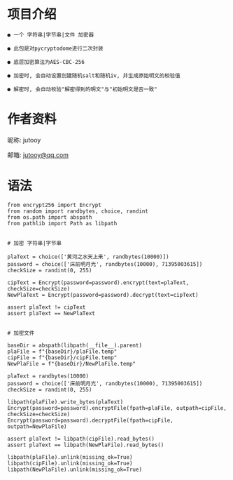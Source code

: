# 项目介绍

    ● 一个 字符串|字节串|文件 加密器

    ● 此包是对pycryptodome进行二次封装

    ● 底层加密算法为AES-CBC-256

    ● 加密时, 会自动设置创建随机salt和随机iv, 并生成原始明文的校验值

    ● 解密时, 会自动校验"解密得到的明文"与"初始明文是否一致"

# 作者资料

昵称: jutooy

邮箱: jutooy@qq.com

# 语法

    from encrypt256 import Encrypt
    from random import randbytes, choice, randint
    from os.path import abspath
    from pathlib import Path as libpath


    # 加密 字符串|字节串

    plaText = choice(['黄河之水天上来', randbytes(10000)])
    password = choice(['床前明月光', randbytes(10000), 71395003615])
    checkSize = randint(0, 255)

    cipText = Encrypt(password=password).encrypt(text=plaText, checkSize=checkSize)
    NewPlaText = Encrypt(password=password).decrypt(text=cipText)

    assert plaText != cipText
    assert plaText == NewPlaText


    # 加密文件

    baseDir = abspath(libpath(__file__).parent)
    plaFile = f"{baseDir}/plaFile.temp"
    cipFile = f"{baseDir}/cipFile.temp"
    NewPlaFile = f"{baseDir}/NewPlaFile.temp"

    plaText = randbytes(10000)
    password = choice(['床前明月光', randbytes(10000), 71395003615])
    checkSize = randint(0, 255)

    libpath(plaFile).write_bytes(plaText)
    Encrypt(password=password).encryptFile(fpath=plaFile, outpath=cipFile, checkSize=checkSize)
    Encrypt(password=password).decryptFile(fpath=cipFile, outpath=NewPlaFile)

    assert plaText != libpath(cipFile).read_bytes()
    assert plaText == libpath(NewPlaFile).read_bytes()

    libpath(plaFile).unlink(missing_ok=True)
    libpath(cipFile).unlink(missing_ok=True)
    libpath(NewPlaFile).unlink(missing_ok=True)
